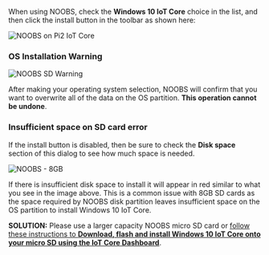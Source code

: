 When using NOOBS, check the **Windows 10 IoT Core** choice in the list, and then click the install button in the toolbar as shown here:

![NOOBS on Pi2 IoT Core]({{site.baseurl}}/images/noobs/noobs-on-pi2-iot-core.jpg)

### OS Installation Warning

![NOOBS SD Warning]({{site.baseurl}}/images/noobs/noobs-sd-warning.jpg)

After making your operating system selection, NOOBS will confirm that you want to overwrite all of the data on the OS partition. **This operation cannot be undone**. 

### Insufficient space on SD card error

If the install button is disabled, then be sure to check the **Disk space** section of this dialog to see how much space is needed.

![NOOBS - 8GB]({{site.baseurl}}/images/noobs/noobs-8gb.jpg)

 If there is insufficient disk space to install it will appear in red similar to what you see in the image above. This is a common issue with 8GB SD cards as the space required by NOOBS disk partition leaves insufficient space on the OS partition to install Windows 10 IoT Core.

**SOLUTION:** Please use a larger capacity NOOBS micro SD card or [follow these instructions to **Download, flash and install Windows 10 IoT Core onto your micro SD using the IoT Core Dashboard**]({{site.baseurl}}/{{page.lang}}/win10/GetStarted/SetUpYourDevice.htm).
